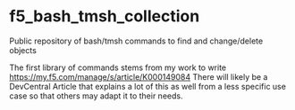 # f5_bash_tmsh_collection
Public repository of bash/tmsh commands to find and change/delete objects

The first library of commands stems from my work to write https://my.f5.com/manage/s/article/K000149084 
There will likely be a DevCentral Article that explains a lot of this as well from a less specific use case so that others may adapt it to their needs.
